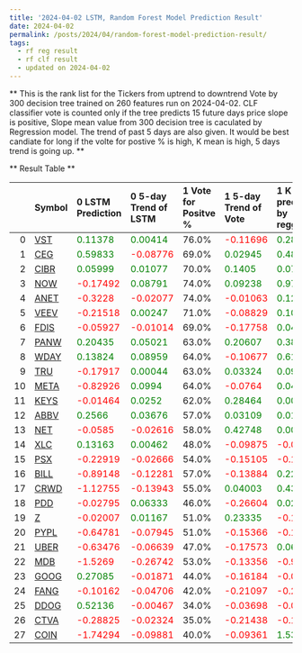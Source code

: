 ```yaml
---
title: '2024-04-02 LSTM, Random Forest Model Prediction Result'
date: 2024-04-02
permalink: /posts/2024/04/random-forest-model-prediction-result/
tags:
  - rf reg result
  - rf clf result
  - updated on 2024-04-02
---
```

** This is the rank list for the Tickers from uptrend to downtrend Vote by 300 decision tree trained on 260 features run on 2024-04-02.      CLF classifier vote is counted only if the tree predicts 15 future days price slope is positive, Slope mean value from 300 decision tree is caculated by Regression model.      The trend of past 5 days are also given. It would be best candiate for long if the volte for postive % is high, K mean is high, 5 days trend is going up.  ** 



** Result Table **

</details>

|    | Symbol                                                  | 0 LSTM Prediction                            | 0 5-day Trend of LSTM                        | 1 Vote for Positve %   | 1 5-day Trend of Vote                        | 1 K mean predicted by reggresion             | 1 5-day Trend of K mean                      | 2 Vote for Positve %   | 2 5-day Trend of Vote                        | 2 K mean predicted by reggresion             | 2 5-day Trend of K mean                      |      Total |   Rank |   Rank Percent |
|---:|:--------------------------------------------------------|:---------------------------------------------|:---------------------------------------------|:-----------------------|:---------------------------------------------|:---------------------------------------------|:---------------------------------------------|:-----------------------|:---------------------------------------------|:---------------------------------------------|:---------------------------------------------|-----------:|-------:|---------------:|
|  0 | [VST](https://finance.yahoo.com/quote/VST/financials)   | <span style="color: green;"> 0.11378 </span> | <span style="color: green;"> 0.00414 </span> | 76.0%                  | <span style="color: red;"> -0.11696 </span>  | <span style="color: green;"> 0.2803 </span>  | <span style="color: green;"> 0.01172 </span> | 73.0%                  | <span style="color: red;"> -0.14282 </span>  | <span style="color: green;"> 0.28081 </span> | <span style="color: green;"> 0.00586 </span> |  5.00162   |      1 |           0.96 |
|  1 | [CEG](https://finance.yahoo.com/quote/CEG/financials)   | <span style="color: green;"> 0.59833 </span> | <span style="color: red;"> -0.08776 </span>  | 69.0%                  | <span style="color: green;"> 0.02945 </span> | <span style="color: green;"> 0.4821 </span>  | <span style="color: green;"> 0.02063 </span> | 73.0%                  | <span style="color: green;"> 0.02985 </span> | <span style="color: green;"> 0.48204 </span> | <span style="color: green;"> 0.0185 </span>  |  4.8183    |      2 |           0.93 |
|  2 | [CIBR](https://finance.yahoo.com/quote/CIBR/financials) | <span style="color: green;"> 0.05999 </span> | <span style="color: green;"> 0.01077 </span> | 70.0%                  | <span style="color: green;"> 0.1405 </span>  | <span style="color: green;"> 0.07744 </span> | <span style="color: green;"> 0.00381 </span> | 75.0%                  | <span style="color: green;"> 0.1541 </span>  | <span style="color: green;"> 0.07758 </span> | <span style="color: green;"> 0.00504 </span> |  4.62712   |      3 |           0.89 |
|  3 | [NOW](https://finance.yahoo.com/quote/NOW/financials)   | <span style="color: red;"> -0.17492 </span>  | <span style="color: green;"> 0.08791 </span> | 74.0%                  | <span style="color: green;"> 0.09238 </span> | <span style="color: green;"> 0.97023 </span> | <span style="color: green;"> 0.09906 </span> | 73.0%                  | <span style="color: green;"> 0.08775 </span> | <span style="color: green;"> 0.90136 </span> | <span style="color: green;"> 0.08087 </span> |  4.53303   |      4 |           0.86 |
|  4 | [ANET](https://finance.yahoo.com/quote/ANET/financials) | <span style="color: red;"> -0.3228 </span>   | <span style="color: red;"> -0.02077 </span>  | 74.0%                  | <span style="color: red;"> -0.01063 </span>  | <span style="color: green;"> 0.1291 </span>  | <span style="color: red;"> -8e-05 </span>    | 71.0%                  | <span style="color: red;"> -0.1485 </span>   | <span style="color: green;"> 0.19302 </span> | <span style="color: green;"> 0.01172 </span> |  4.23545   |      5 |           0.82 |
|  5 | [VEEV](https://finance.yahoo.com/quote/VEEV/financials) | <span style="color: red;"> -0.21518 </span>  | <span style="color: green;"> 0.00247 </span> | 71.0%                  | <span style="color: red;"> -0.08829 </span>  | <span style="color: green;"> 0.10793 </span> | <span style="color: green;"> 0.00511 </span> | 70.0%                  | <span style="color: red;"> -0.13706 </span>  | <span style="color: green;"> 0.06577 </span> | <span style="color: red;"> -0.01075 </span>  |  3.89284   |      6 |           0.79 |
|  6 | [FDIS](https://finance.yahoo.com/quote/FDIS/financials) | <span style="color: red;"> -0.05927 </span>  | <span style="color: red;"> -0.01014 </span>  | 69.0%                  | <span style="color: red;"> -0.17758 </span>  | <span style="color: green;"> 0.04484 </span> | <span style="color: green;"> 0.00018 </span> | 69.0%                  | <span style="color: red;"> -0.17184 </span>  | <span style="color: green;"> 0.0331 </span>  | <span style="color: red;"> -0.00468 </span>  |  3.73104   |      7 |           0.75 |
|  7 | [PANW](https://finance.yahoo.com/quote/PANW/financials) | <span style="color: green;"> 0.20435 </span> | <span style="color: green;"> 0.05021 </span> | 63.0%                  | <span style="color: green;"> 0.20607 </span> | <span style="color: green;"> 0.38895 </span> | <span style="color: green;"> 0.01265 </span> | 66.0%                  | <span style="color: green;"> 0.32601 </span> | <span style="color: green;"> 0.35477 </span> | <span style="color: green;"> 0.01878 </span> |  3.18101   |      8 |           0.71 |
|  8 | [WDAY](https://finance.yahoo.com/quote/WDAY/financials) | <span style="color: green;"> 0.13824 </span> | <span style="color: green;"> 0.08959 </span> | 64.0%                  | <span style="color: red;"> -0.10677 </span>  | <span style="color: green;"> 0.61723 </span> | <span style="color: red;"> -0.06809 </span>  | 62.0%                  | <span style="color: red;"> -0.09703 </span>  | <span style="color: green;"> 0.6246 </span>  | <span style="color: red;"> -0.03488 </span>  |  2.82797   |      9 |           0.68 |
|  9 | [TRU](https://finance.yahoo.com/quote/TRU/financials)   | <span style="color: red;"> -0.17917 </span>  | <span style="color: green;"> 0.00044 </span> | 63.0%                  | <span style="color: green;"> 0.03324 </span> | <span style="color: green;"> 0.09752 </span> | <span style="color: green;"> 0.00884 </span> | 62.0%                  | <span style="color: red;"> -0.03816 </span>  | <span style="color: green;"> 0.07381 </span> | <span style="color: red;"> -0.00223 </span>  |  2.22849   |     10 |           0.64 |
| 10 | [META](https://finance.yahoo.com/quote/META/financials) | <span style="color: red;"> -0.82926 </span>  | <span style="color: green;"> 0.0994 </span>  | 64.0%                  | <span style="color: red;"> -0.0764 </span>   | <span style="color: green;"> 0.04483 </span> | <span style="color: red;"> -0.0013 </span>   | 62.0%                  | <span style="color: red;"> -0.08635 </span>  | <span style="color: red;"> -0.04176 </span>  | <span style="color: red;"> -0.0088 </span>   |  1.80887   |     11 |           0.61 |
| 11 | [KEYS](https://finance.yahoo.com/quote/KEYS/financials) | <span style="color: red;"> -0.01464 </span>  | <span style="color: green;"> 0.0252 </span>  | 62.0%                  | <span style="color: green;"> 0.28464 </span> | <span style="color: green;"> 0.00376 </span> | <span style="color: green;"> 0.0152 </span>  | 56.0%                  | <span style="color: green;"> 0.21232 </span> | <span style="color: green;"> 0.00353 </span> | <span style="color: green;"> 0.01263 </span> |  1.75574   |     12 |           0.57 |
| 12 | [ABBV](https://finance.yahoo.com/quote/ABBV/financials) | <span style="color: green;"> 0.2566 </span>  | <span style="color: green;"> 0.03676 </span> | 57.0%                  | <span style="color: green;"> 0.03109 </span> | <span style="color: green;"> 0.01337 </span> | <span style="color: red;"> -0.00014 </span>  | 56.0%                  | <span style="color: red;"> -0.05613 </span>  | <span style="color: red;"> -0.00057 </span>  | <span style="color: red;"> -0.00552 </span>  |  1.58085   |     13 |           0.54 |
| 13 | [NET](https://finance.yahoo.com/quote/NET/financials)   | <span style="color: red;"> -0.0585 </span>   | <span style="color: red;"> -0.02616 </span>  | 58.0%                  | <span style="color: green;"> 0.42748 </span> | <span style="color: green;"> 0.00572 </span> | <span style="color: green;"> 0.01803 </span> | 55.0%                  | <span style="color: green;"> 0.32102 </span> | <span style="color: red;"> -0.04504 </span>  | <span style="color: green;"> 0.00862 </span> |  1.26419   |     14 |           0.5  |
| 14 | [XLC](https://finance.yahoo.com/quote/XLC/financials)   | <span style="color: green;"> 0.13163 </span> | <span style="color: green;"> 0.00462 </span> | 48.0%                  | <span style="color: red;"> -0.09875 </span>  | <span style="color: red;"> -0.01148 </span>  | <span style="color: red;"> -0.01064 </span>  | 57.0%                  | <span style="color: green;"> 0.15247 </span> | <span style="color: red;"> -0.01124 </span>  | <span style="color: red;"> -0.01115 </span>  |  0.719485  |     15 |           0.46 |
| 15 | [PSX](https://finance.yahoo.com/quote/PSX/financials)   | <span style="color: red;"> -0.22919 </span>  | <span style="color: red;"> -0.02666 </span>  | 54.0%                  | <span style="color: red;"> -0.15105 </span>  | <span style="color: red;"> -0.11194 </span>  | <span style="color: red;"> -0.02865 </span>  | 55.0%                  | <span style="color: red;"> -0.19326 </span>  | <span style="color: red;"> -0.09594 </span>  | <span style="color: red;"> -0.03603 </span>  |  0.624468  |     16 |           0.43 |
| 16 | [BILL](https://finance.yahoo.com/quote/BILL/financials) | <span style="color: red;"> -0.89148 </span>  | <span style="color: red;"> -0.12281 </span>  | 57.0%                  | <span style="color: red;"> -0.13884 </span>  | <span style="color: green;"> 0.22737 </span> | <span style="color: red;"> -0.14897 </span>  | 58.0%                  | <span style="color: red;"> -0.17782 </span>  | <span style="color: green;"> 0.2044 </span>  | <span style="color: red;"> -0.10853 </span>  |  0.608132  |     17 |           0.39 |
| 17 | [CRWD](https://finance.yahoo.com/quote/CRWD/financials) | <span style="color: red;"> -1.12755 </span>  | <span style="color: red;"> -0.13943 </span>  | 55.0%                  | <span style="color: green;"> 0.04003 </span> | <span style="color: green;"> 0.43164 </span> | <span style="color: green;"> 0.03219 </span> | 61.0%                  | <span style="color: green;"> 0.13259 </span> | <span style="color: green;"> 0.4416 </span>  | <span style="color: green;"> 0.01194 </span> |  0.497068  |     18 |           0.36 |
| 18 | [PDD](https://finance.yahoo.com/quote/PDD/financials)   | <span style="color: red;"> -0.02795 </span>  | <span style="color: green;"> 0.06333 </span> | 46.0%                  | <span style="color: red;"> -0.26604 </span>  | <span style="color: green;"> 0.02403 </span> | <span style="color: green;"> 0.01677 </span> | 55.0%                  | <span style="color: red;"> -0.09466 </span>  | <span style="color: red;"> -0.01203 </span>  | <span style="color: green;"> 0.01201 </span> |  0.0997589 |     19 |           0.32 |
| 19 | [Z](https://finance.yahoo.com/quote/Z/financials)       | <span style="color: red;"> -0.02007 </span>  | <span style="color: green;"> 0.01167 </span> | 51.0%                  | <span style="color: green;"> 0.23335 </span> | <span style="color: red;"> -0.12061 </span>  | <span style="color: red;"> -0.01089 </span>  | 48.0%                  | <span style="color: green;"> 0.20725 </span> | <span style="color: red;"> -0.10241 </span>  | <span style="color: red;"> -0.00316 </span>  | -0.168985  |     20 |           0.29 |
| 20 | [PYPL](https://finance.yahoo.com/quote/PYPL/financials) | <span style="color: red;"> -0.64781 </span>  | <span style="color: red;"> -0.07945 </span>  | 51.0%                  | <span style="color: red;"> -0.15366 </span>  | <span style="color: red;"> -0.14873 </span>  | <span style="color: red;"> -0.05422 </span>  | 52.0%                  | <span style="color: red;"> -0.0128 </span>   | <span style="color: red;"> -0.12973 </span>  | <span style="color: red;"> -0.06959 </span>  | -0.290552  |     21 |           0.25 |
| 21 | [UBER](https://finance.yahoo.com/quote/UBER/financials) | <span style="color: red;"> -0.63476 </span>  | <span style="color: red;"> -0.06639 </span>  | 47.0%                  | <span style="color: red;"> -0.17573 </span>  | <span style="color: green;"> 0.0693 </span>  | <span style="color: red;"> -0.01065 </span>  | 52.0%                  | <span style="color: red;"> -0.04646 </span>  | <span style="color: green;"> 0.08709 </span> | <span style="color: red;"> -0.00901 </span>  | -0.745008  |     22 |           0.21 |
| 22 | [MDB](https://finance.yahoo.com/quote/MDB/financials)   | <span style="color: red;"> -1.5269 </span>   | <span style="color: red;"> -0.26742 </span>  | 53.0%                  | <span style="color: red;"> -0.13356 </span>  | <span style="color: red;"> -0.95297 </span>  | <span style="color: red;"> -0.05982 </span>  | 52.0%                  | <span style="color: red;"> -0.1641 </span>   | <span style="color: red;"> -1.0925 </span>   | <span style="color: red;"> -0.10282 </span>  | -0.986523  |     23 |           0.18 |
| 23 | [GOOG](https://finance.yahoo.com/quote/GOOG/financials) | <span style="color: green;"> 0.27085 </span> | <span style="color: red;"> -0.01871 </span>  | 44.0%                  | <span style="color: red;"> -0.16184 </span>  | <span style="color: red;"> -0.03988 </span>  | <span style="color: red;"> -0.01237 </span>  | 43.0%                  | <span style="color: red;"> -0.06078 </span>  | <span style="color: red;"> -0.03047 </span>  | <span style="color: red;"> -0.01423 </span>  | -1.0534    |     24 |           0.14 |
| 24 | [FANG](https://finance.yahoo.com/quote/FANG/financials) | <span style="color: red;"> -0.10162 </span>  | <span style="color: red;"> -0.04706 </span>  | 42.0%                  | <span style="color: red;"> -0.21097 </span>  | <span style="color: red;"> -0.28682 </span>  | <span style="color: red;"> -0.04838 </span>  | 38.0%                  | <span style="color: red;"> -0.18975 </span>  | <span style="color: red;"> -0.20925 </span>  | <span style="color: red;"> -0.0259 </span>   | -2.01959   |     25 |           0.11 |
| 25 | [DDOG](https://finance.yahoo.com/quote/DDOG/financials) | <span style="color: green;"> 0.52136 </span> | <span style="color: red;"> -0.00467 </span>  | 34.0%                  | <span style="color: red;"> -0.03698 </span>  | <span style="color: red;"> -0.07912 </span>  | <span style="color: red;"> -0.03307 </span>  | 39.0%                  | <span style="color: red;"> -0.14869 </span>  | <span style="color: red;"> -0.05069 </span>  | <span style="color: red;"> -0.04153 </span>  | -2.21621   |     26 |           0.07 |
| 26 | [CTVA](https://finance.yahoo.com/quote/CTVA/financials) | <span style="color: red;"> -0.28825 </span>  | <span style="color: red;"> -0.02324 </span>  | 35.0%                  | <span style="color: red;"> -0.21438 </span>  | <span style="color: red;"> -0.14393 </span>  | <span style="color: red;"> -0.01125 </span>  | 39.0%                  | <span style="color: green;"> 0.00456 </span> | <span style="color: red;"> -0.13997 </span>  | <span style="color: red;"> -0.01128 </span>  | -2.87849   |     27 |           0.04 |
| 27 | [COIN](https://finance.yahoo.com/quote/COIN/financials) | <span style="color: red;"> -1.74294 </span>  | <span style="color: red;"> -0.09881 </span>  | 40.0%                  | <span style="color: red;"> -0.09361 </span>  | <span style="color: green;"> 1.53026 </span> | <span style="color: red;"> -0.01486 </span>  | 42.0%                  | <span style="color: red;"> -0.05506 </span>  | <span style="color: green;"> 1.32049 </span> | <span style="color: green;"> 0.03134 </span> | -3.49914   |     28 |           0    |
 </details>

